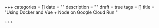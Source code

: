 +++
categories = []
date = ""
description = ""
draft = true
tags = []
title = "Using Docker and Vue + Node on Google Cloud Run "

+++
